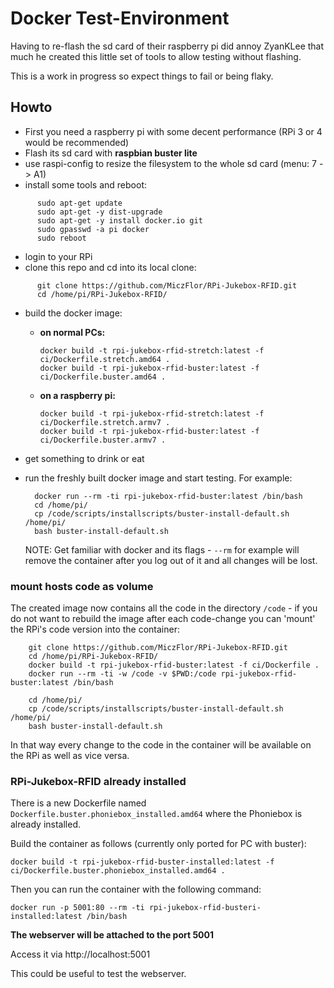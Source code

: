 # Docker Test-Environment

Having to re-flash the sd card of their raspberry pi did annoy ZyanKLee that much he created
this little set of tools to allow testing without flashing.

This is a work in progress so expect things to fail or being flaky.

## Howto

* First you need a raspberry pi with some decent performance (RPi 3 or 4 would be recommended)
* Flash its sd card with **raspbian buster lite**
* use raspi-config to resize the filesystem to the whole sd card (menu: 7 -> A1)
* install some tools and reboot:
```
      sudo apt-get update
      sudo apt-get -y dist-upgrade
      sudo apt-get -y install docker.io git
      sudo gpasswd -a pi docker
      sudo reboot
```
* login to your RPi
* clone this repo and cd into its local clone:
```
      git clone https://github.com/MiczFlor/RPi-Jukebox-RFID.git
      cd /home/pi/RPi-Jukebox-RFID/
```
* build the docker image:
    * **on normal PCs:**
      ```
      docker build -t rpi-jukebox-rfid-stretch:latest -f ci/Dockerfile.stretch.amd64 .
      docker build -t rpi-jukebox-rfid-buster:latest -f ci/Dockerfile.buster.amd64 .
      ```

    * **on a raspberry pi:**
      ```
      docker build -t rpi-jukebox-rfid-stretch:latest -f ci/Dockerfile.stretch.armv7 .
      docker build -t rpi-jukebox-rfid-buster:latest -f ci/Dockerfile.buster.armv7 .
      ```
* get something to drink or eat
* run the freshly built docker image and start testing. For example:
    ```    
      docker run --rm -ti rpi-jukebox-rfid-buster:latest /bin/bash
      cd /home/pi/
      cp /code/scripts/installscripts/buster-install-default.sh /home/pi/
      bash buster-install-default.sh
    ```

    NOTE: Get familiar with docker and its flags - `--rm` for example will remove the
          container after you log out of it and all changes will be lost.


### mount hosts code as volume

The created image now contains all the code in the directory `/code` - if you do not want to
rebuild the image after each code-change you can 'mount' the RPi's code version into the
container:

```
    git clone https://github.com/MiczFlor/RPi-Jukebox-RFID.git
    cd /home/pi/RPi-Jukebox-RFID/
    docker build -t rpi-jukebox-rfid-buster:latest -f ci/Dockerfile .
    docker run --rm -ti -w /code -v $PWD:/code rpi-jukebox-rfid-buster:latest /bin/bash

    cd /home/pi/
    cp /code/scripts/installscripts/buster-install-default.sh /home/pi/
    bash buster-install-default.sh
```

In that way every change to the code in the container will be available on the RPi as well as vice versa.


### RPi-Jukebox-RFID already installed

There is a new Dockerfile named `Dockerfile.buster.phoniebox_installed.amd64` where the Phoniebox is already installed.

Build the container as follows (currently only ported for PC with buster):
```
docker build -t rpi-jukebox-rfid-buster-installed:latest -f ci/Dockerfile.buster.phoniebox_installed.amd64 .
```

Then you can run the container with the following command:
```
docker run -p 5001:80 --rm -ti rpi-jukebox-rfid-busteri-installed:latest /bin/bash
```

**The webserver will be attached to the port 5001**

Access it via http://localhost:5001

This could be useful to test the webserver.
